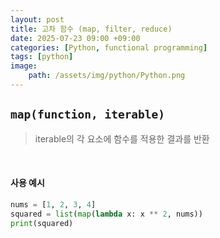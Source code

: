 ```yaml
---
layout: post
title: 고차 함수 (map, filter, reduce)
date: 2025-07-23 09:00 +09:00
categories: [Python, functional programming]
tags: [python]
image:
    path: /assets/img/python/Python.png
---
```


## `map(function, iterable)`

> iterable의 각 요소에 함수를 적용한 결과를 반환

<br>

#### 사용 예시

```python
nums = [1, 2, 3, 4]
squared = list(map(lambda x: x ** 2, nums))
print(squared)
```